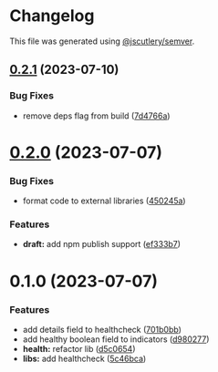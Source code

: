 # Changelog

This file was generated using [@jscutlery/semver](https://github.com/jscutlery/semver).

## [0.2.1](https://github.com/temarusanov/nx/compare/health-checks-0.2.0...health-checks-0.2.1) (2023-07-10)


### Bug Fixes

* remove deps flag from build ([7d4766a](https://github.com/temarusanov/nx/commit/7d4766a63260ba1cb4051569531797e6e5b9752c))



# [0.2.0](https://github.com/temarusanov/nx/compare/health-checks-0.1.0...health-checks-0.2.0) (2023-07-07)


### Bug Fixes

* format code to external libraries ([450245a](https://github.com/temarusanov/nx/commit/450245a5793ec9ce9dfcc3950ad1c2fbfe638248))


### Features

* **draft:** add npm publish support ([ef333b7](https://github.com/temarusanov/nx/commit/ef333b7567c3df1f99393205cccd75443f28f065))



# 0.1.0 (2023-07-07)

### Features

- add details field to healthcheck ([701b0bb](https://github.com/temarusanov/nx/commit/701b0bb79e5a7255f3f5b3727b777fd12dd25e9a))
- add healthy boolean field to indicators ([d980277](https://github.com/temarusanov/nx/commit/d980277f32e1f935a1b617f1d50525de17d32867))
- **health:** refactor lib ([d5c0654](https://github.com/temarusanov/nx/commit/d5c065413c233e84f7f3230c4e7a8c7ae78fee25))
- **libs:** add healthcheck ([5c46bca](https://github.com/temarusanov/nx/commit/5c46bca7dbdf76624d822bb21d04041830b438cf))
